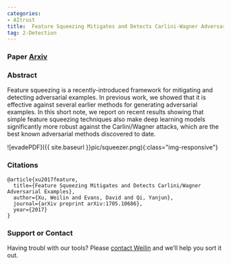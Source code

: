 ```yaml
---
categories:
- AItrust
title:  Feature Squeezing Mitigates and Detects Carlini-Wagner Adversarial Examples
tag: 2-Detection
---
```


### Paper [Arxiv](https://arxiv.org/abs/1705.10686)


### Abstract
Feature squeezing is a recently-introduced framework for mitigating and detecting adversarial examples. In previous work, we showed that it is effective against several earlier methods for generating adversarial examples. In this short note, we report on recent results showing that simple feature squeezing techniques also make deep learning models significantly more robust against the Carlini/Wagner attacks, which are the best known adversarial methods discovered to date.

![evadePDF]({{ site.baseurl }}pic/squeezer.png){:class="img-responsive"}



### Citations

```
@article{xu2017feature,
  title={Feature Squeezing Mitigates and Detects Carlini/Wagner Adversarial Examples},
  author={Xu, Weilin and Evans, David and Qi, Yanjun},
  journal={arXiv preprint arXiv:1705.10686},
  year={2017}
}
```


### Support or Contact

Having troubl with our tools? Please [contact Weilin](mailto:xuweilin@virginia.edu) and we’ll help you sort it out.
